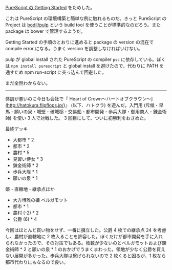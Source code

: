 [PureScript の Getting Started](http://www.purescript.org/learn/getting-started/) をためした。

これは PureScript の環境構築と簡単な例に触れるものだ。きっと PureScript の Project は [bodil/pulp][] という build tool を使うことが標準的なのだろう。また package は bower で管理するようだ。

Getting Started の手順のとおりに進めると package の version の混在で compile error になる。うまく version を調整しなければいけない。

pulp が global install された PureScript の compiler `psc` に依存している。ぼくは `npm install purescript` と global install を避けたので、代わりに PATH を通すため npm run-script に突っ込んで回避した。

まだ全然わからない。

-----

体調が悪いのに今日も会社で『 Heart of Crown～ハートオブクラウン～](http://hatokura.flipflops.jp/)』 (以下、ハトクラ) を遊んだ。入門用 (斥候・早馬・願いの泉・城壁・破城槌・交易船・都市開発・歩兵大隊・御用商人・錬金術師) を使い 3 人で対戦した。 3 回目にして、ついに初勝利をおさめた。

最終デッキ

- 大都市 * 2
- 都市 * 2
- 農村 * 5
- 見習い侍女 * 3
- 錬金術師 * 2
- 歩兵大隊 * 1
- 願いの泉 * 1

姫・直轄地・継承点ほか

- 大方博雅の姫 ベルガモット
- 都市 * 1
- 農村 (-2) * 2
- 公爵 (6) * 4

今回はほとんど買い物をせず、一番に擁立した。公爵 4 枚での継承点 24 を考慮し、農村が直轄地に 2 枚入ることを許容した。ぼくだけが都市開発を手に入れられなかったので、その対策でもある。枚数が少ないのとベルガモットおよび錬金術師 * 2 と願いの泉 * 1 のおかげでうまくまわった。領地が少なく公爵を買えない展開が多かった。歩兵大隊は繋げられないので 2 枚くると困るが、1 枚なら都市代わりにもなるので良い。

[bodil/pulp]: https://github.com/bodil/pulp
